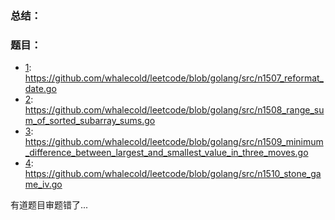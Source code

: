 ### 总结：


### 题目：
- [1](https://leetcode.com/contest/biweekly-contest-30/problems/reformat-date/): https://github.com/whalecold/leetcode/blob/golang/src/n1507_reformat_date.go
- [2](https://leetcode.com/contest/biweekly-contest-30/problems/range-sum-of-sorted-subarray-sums/): https://github.com/whalecold/leetcode/blob/golang/src/n1508_range_sum_of_sorted_subarray_sums.go
- [3](https://leetcode.com/contest/biweekly-contest-30/problems/minimum-difference-between-largest-and-smallest-value-in-three-moves/): https://github.com/whalecold/leetcode/blob/golang/src/n1509_minimum_difference_between_largest_and_smallest_value_in_three_moves.go
- [4](https://leetcode.com/contest/biweekly-contest-30/problems/stone-game-iv/): https://github.com/whalecold/leetcode/blob/golang/src/n1510_stone_game_iv.go

有道题目审题错了...
